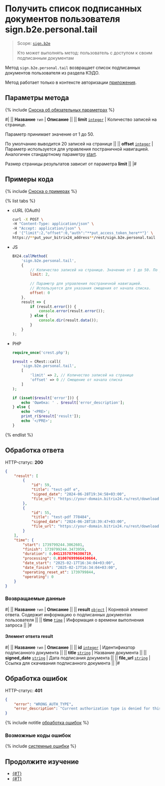 # Получить список подписанных документов пользователя sign.b2e.personal.tail

> Scope: [`sign.b2e`](../scopes/permissions.md)
>
> Кто может выполнять метод: пользователь с доступом к своим подписанным документам

Метод `sign.b2e.personal.tail` возвращает список подписанных документов пользователя из раздела КЭДО.

Метод работает только в контексте авторизации [приложения](../app-installation/index.md).

## Параметры метода

{% include [Сноска об обязательных параметрах](../../_includes/required.md) %}

#|
|| **Название**
`тип` | **Описание** ||
|| **limit**
[`integer`](../data-types.md) | Количество записей на странице. 

Параметр принимает значение от 1 до 50. 

По умолчанию выводится 20 записей на странице ||
|| **offset**
[`integer`](../data-types.md) | Параметр используется для управления постраничной навигацией. Аналогичен стандартному параметру [start](../performance/huge-data.md).
 
Размер страницы результатов зависит от параметра **limit**
||
|#

## Примеры кода

{% include [Сноска о примерах](../../_includes/examples.md) %}

{% list tabs %}

- cURL (OAuth)

    ```bash
    curl -X POST \
    -H "Content-Type: application/json" \
    -H "Accept: application/json" \
    -d '{"limit":2,"offset":0,"auth":"**put_access_token_here**"}' \
    https://**put_your_bitrix24_address**/rest/sign.b2e.personal.tail
    ```

- JS

    ```javascript
    BX24.callMethod(
        'sign.b2e.personal.tail',
        {
            // Количество записей на странице. Значение от 1 до 50. По умолчанию 20.
            limit: 2,
            
            // Параметр для управления постраничной навигацией.
            // Используется для указания смещения от начала списка.
            offset: 0
        },
        result => {
            if (result.error()) {
                console.error(result.error());
            } else {
                console.dir(result.data());
            }
        }
    );
    ```

- PHP

    ```php
    require_once('crest.php');

    $result = CRest::call(
        'sign.b2e.personal.tail',
        [
            'limit' => 2, // Количество записей на странице
            'offset' => 0 // Смещение от начала списка
        ]
    );

    if (isset($result['error'])) {
        echo 'Ошибка: ' . $result['error_description'];
    } else {
        echo '<PRE>';
        print_r($result['result']);
        echo '</PRE>';
    }
    ```

{% endlist %}

## Обработка ответа

HTTP-статус: **200**

```json
{
    "result": [
        {
            "id": 59,
            "title": "test-pdf е",
            "signed_date": "2024-06-28T19:34:58+03:00",
            "file_url": "https://your-domain.bitrix24.ru/rest/download.json?auth=6348b3670000071b0075444600000001f0f1073855cfba3bff42f043e2c1c26a46cb93&token=sign.b2e%7CaWQ9NTkmXz1udzlucFJBVHUxM2JjcUV2YncyY0tQbTZNSTNzT0Z3MA%3D%3D%7CImRvd25sb2FkfHNpZ24uYjJlfGFXUTlOVGttWHoxdWR6bHVjRkpCVkhVeE0ySmpjVVYyWW5jeVkwdFFiVFpOU1ROelQwWjNNQT09fDYzNDhiMzY3MDAwMDA3MWIwMDc1NDQ0NjAwMDAwMDAxZjBmMTA3Mzg1NWNmYmEzYmZmNDJmMDQzZTJjMWMyNmE0NmNiOTMi.AoYFUXxsuvEjW9ipqBndwej6EvcjBWJTXMh9QQ3O6BU%3D"
        },
        {
            "id": 55,
            "title": "test-pdf 778484",
            "signed_date": "2024-06-28T18:39:47+03:00",
            "file_url": "https://your-domain.bitrix24.ru/rest/download.json?auth=6348b3670000071b0075444600000001f0f1073855cfba3bff42f043e2c1c26a46cb93&token=sign.b2e%7CaWQ9NTUmXz04eDU2VkhCUU9hZ0xQQzA3eDJLNWRuYmJ4dTFYOWgzOA%3D%3D%7CImRvd25sb2FkfHNpZ24uYjJlfGFXUTlOVFVtWHowNGVEVTJWa2hDVVU5aFoweFFRekEzZURKTE5XUnVZbUo0ZFRGWU9XZ3pPQT09fDYzNDhiMzY3MDAwMDA3MWIwMDc1NDQ0NjAwMDAwMDAxZjBmMTA3Mzg1NWNmYmEzYmZmNDJmMDQzZTJjMWMyNmE0NmNiOTMi.PYj60eOODc0X4n0pbwMFwIJKV3uZTlSpZBGCmPaj%2F7A%3D"
        }
    ],
    "time": {
        "start": 1739799244.3062601,
        "finish": 1739799244.3473959,
        "duration": 0.04113578796386719,
        "processing": 0.01007699966430664,
        "date_start": "2025-02-17T16:34:04+03:00",
        "date_finish": "2025-02-17T16:34:04+03:00",
        "operating_reset_at": 1739799844,
        "operating": 0
    }
}
```

### Возвращаемые данные

#|
|| **Название**
`тип` | **Описание** ||
|| **result**
[`object`](../data-types.md) | Корневой элемент ответа. Содержит информацию о подписанных документах пользователя ||
|| **time**
[`time`](../data-types.md#time) | Информация о времени выполнения запроса ||
|#

#### Элемент ответа result

#|
|| **Название**
`тип` | **Описание** ||
|| **id**
[`integer`](../data-types.md) | Идентификатор подписанного документа ||
|| **title**
[`string`](../data-types.md) | Название документа ||
|| **signed_date**
[`string`](../data-types.md) | Дата подписания документа ||
|| **file_url**
[`string`](../data-types.md) | Ссылка для скачивания подписанного документа ||
|#

## Обработка ошибок

HTTP-статус: **401**

```json
{
    "error": "WRONG_AUTH_TYPE",
    "error_description": "Current authorization type is denied for this method Application context required"
}
```

{% include notitle [обработка ошибок](../../_includes/error-info.md) %}

### Возможные коды ошибок

{% include [системные ошибки](../../_includes/system-errors.md) %}

## Продолжите изучение 

- [{#T}](./index.md)
- [{#T}](./sign-b2e-mysafe-tail.md)
